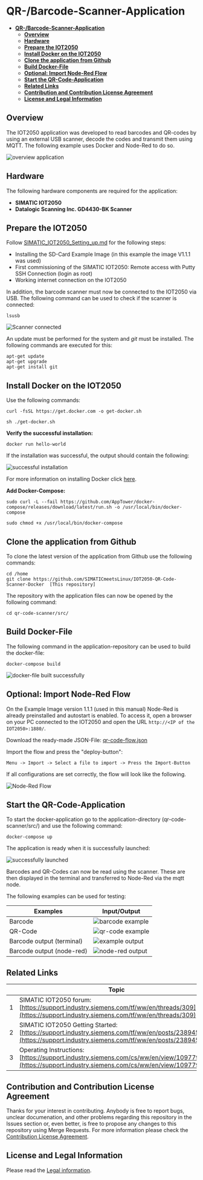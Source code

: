 # **QR-/Barcode-Scanner-Application**

- [**QR-/Barcode-Scanner-Application**](#qr-barcode-scanner-application)
  - [**Overview**](#overview)
  - [**Hardware**](#hardware)
  - [**Prepare the IOT2050**](#prepare-the-iot2050)
  - [**Install Docker on the IOT2050**](#install-docker-on-the-iot2050)
  - [**Clone the application from Github**](#clone-the-application-from-github)
  - [**Build Docker-File**](#build-docker-file)
  - [**Optional: Import Node-Red Flow**](#optional-import-node-red-flow)
  - [**Start the QR-Code-Application**](#start-the-qr-code-application)
  - [**Related Links**](#related-links)
  - [**Contribution and Contribution License Agreement**](#contribution-and-contribution-license-agreement)
  - [**License and Legal Information**](#license-and-legal-information)

## **Overview**

The IOT2050 application was developed to read barcodes and QR-codes by using an external USB scanner, decode the codes and transmit them using MQTT. The following example uses Docker and Node-Red to do so.

![overview application](docs/graphics/overview.png)

## **Hardware**

The following hardware components are required for the application:

- **SIMATIC IOT2050**
- **Datalogic Scanning Inc. GD4430-BK Scanner**

## **Prepare the IOT2050**

Follow [SIMATIC_IOT2050_Setting_up.md](https://github.com/SIMATICmeetsLinux/IOT2050-SmartFarming-Application/blob/main/docs/SIMATIC_IOT2050_setting_up.md) for the following steps:

- Installing the SD-Card Example Image (in this example the image V1.1.1 was used)
- First commissioning of the SIMATIC IOT2050: Remote access with Putty SSH Connection (login as root)
- Working internet connection on the IOT2050

In addition, the barcode scanner must now be connected to the IOT2050 via USB. The following command can be used to check if the scanner is connected:

    lsusb

![Scanner connected](docs/graphics/device_lsusb.png)

An update must be performed for the system and *git* must be installed. The following commands are executed for this:

    apt-get update
    apt-get upgrade
    apt-get install git

## **Install Docker on the IOT2050**

Use the following commands:

    curl -fsSL https://get.docker.com -o get-docker.sh

    sh ./get-docker.sh

**Verify the successful installation:**

    docker run hello-world

If the installation was successful, the output should contain the following:

![successful installation](docs/graphics/docker_installation.png)

For more information on installing Docker click [here](https://docs.docker.com/engine/install/debian/).

**Add Docker-Compose:**

    sudo curl -L --fail https://github.com/AppTower/docker-compose/releases/download/latest/run.sh -o /usr/local/bin/docker-compose

    sudo chmod +x /usr/local/bin/docker-compose

## **Clone the application from Github**

To clone the latest version of the application from Github use the following commands:

    cd /home
    git clone https://github.com/SIMATICmeetsLinux/IOT2050-QR-Code-Scanner-Docker  [This repository]

The repository with the application files can now be opened by the following command:

    cd qr-code-scanner/src/

## **Build Docker-File**

The following command in the application-repository can be used to build the docker-file:

    docker-compose build

![docker-file built successfully](docs/graphics/docker_build_successfully.png)

## **Optional: Import Node-Red Flow**

On the Example Image version 1.1.1 (used in this manual) Node-Red is already preinstalled and autostart is enabled. To access it, open a browser on your PC connected to the IOT2050 and open the URL `http://<IP of the IOT2050>:1880/`.

Download the ready-made JSON-File: [qr-code-flow.json](src/qr-code-flow.json)

Import the flow and press the "deploy-button":

    Menu -> Import -> Select a file to import -> Press the Import-Button

If all configurations are set correctly, the flow will look like the following.

![Node-Red Flow](docs/graphics/node-red-flow.png)

## **Start the QR-Code-Application**

To start the docker-application go to the application-directory (qr-code-scanner/src/) and use the following command:

    docker-compose up

The application is ready when it is successfully launched:

![successfully launched](docs/graphics/launched_success.png)

Barcodes and QR-Codes can now be read using the scanner. These are then displayed in the terminal and transferred to Node-Red via the mqtt node.

The following examples can be used for testing:

|Examples|Input/Output|
|-|-|
|Barcode|![barcode example](docs/graphics/example-barcode.png)|
|QR-Code|![qr-code example](docs/graphics/example-qr-code.png)|
|Barcode output (terminal)|![example output](docs/graphics/example-output.png)|
|Barcode output (node-red)|![node-red output](docs/graphics/node-red-output.png)

## **Related Links**

||Topic|
|-|-|
|1|SIMATIC IOT2050 forum: [https://support.industry.siemens.com/tf/ww/en/threads/309](https://support.industry.siemens.com/tf/ww/en/threads/309)|
|2|SIMATIC IOT2050 Getting Started: [https://support.industry.siemens.com/tf/ww/en/posts/238945/](https://support.industry.siemens.com/tf/ww/en/posts/238945/)|
|3|Operating Instructions: [https://support.industry.siemens.com/cs/ww/en/view/109779016](https://support.industry.siemens.com/cs/ww/en/view/109779016)|

## **Contribution and Contribution License Agreement**

Thanks for your interest in contributing. Anybody is free to report bugs, unclear documenation, and other problems regarding this repository in the Issues section or, even better, is free to propose any changes to this repository using Merge Requests. For more information please check the [Contribution License Agreement](docs/Siemens_CLA.pdf).

## **License and Legal Information**

Please read the [Legal information](LICENSE.md).
